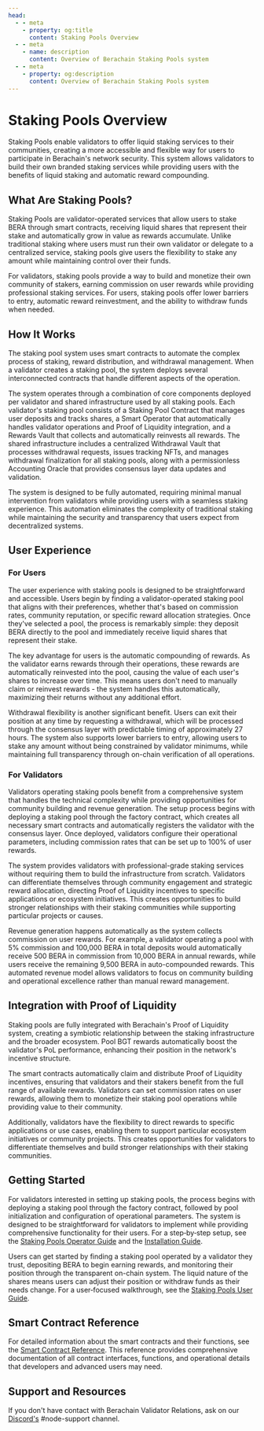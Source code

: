```yaml
---
head:
  - - meta
    - property: og:title
      content: Staking Pools Overview
  - - meta
    - name: description
      content: Overview of Berachain Staking Pools system
  - - meta
    - property: og:description
      content: Overview of Berachain Staking Pools system
---
```


<script setup>
  import config from '@berachain/config/constants.json';
</script>

# Staking Pools Overview

Staking Pools enable validators to offer liquid staking services to their communities, creating a more accessible and flexible way for users to participate in Berachain's network security. This system allows validators to build their own branded staking services while providing users with the benefits of liquid staking and automatic reward compounding.

## What Are Staking Pools?

Staking Pools are validator-operated services that allow users to stake BERA through smart contracts, receiving liquid shares that represent their stake and automatically grow in value as rewards accumulate. Unlike traditional staking where users must run their own validator or delegate to a centralized service, staking pools give users the flexibility to stake any amount while maintaining control over their funds.

For validators, staking pools provide a way to build and monetize their own community of stakers, earning commission on user rewards while providing professional staking services. For users, staking pools offer lower barriers to entry, automatic reward reinvestment, and the ability to withdraw funds when needed.

## How It Works

The staking pool system uses smart contracts to automate the complex process of staking, reward distribution, and withdrawal management. When a validator creates a staking pool, the system deploys several interconnected contracts that handle different aspects of the operation.

The system operates through a combination of core components deployed per validator and shared infrastructure used by all staking pools. Each validator's staking pool consists of a Staking Pool Contract that manages user deposits and tracks shares, a Smart Operator that automatically handles validator operations and Proof of Liquidity integration, and a Rewards Vault that collects and automatically reinvests all rewards. The shared infrastructure includes a centralized Withdrawal Vault that processes withdrawal requests, issues tracking NFTs, and manages withdrawal finalization for all staking pools, along with a permissionless Accounting Oracle that provides consensus layer data updates and validation.

The system is designed to be fully automated, requiring minimal manual intervention from validators while providing users with a seamless staking experience. This automation eliminates the complexity of traditional staking while maintaining the security and transparency that users expect from decentralized systems.

## User Experience

### For Users

The user experience with staking pools is designed to be straightforward and accessible. Users begin by finding a validator-operated staking pool that aligns with their preferences, whether that's based on commission rates, community reputation, or specific reward allocation strategies. Once they've selected a pool, the process is remarkably simple: they deposit BERA directly to the pool and immediately receive liquid shares that represent their stake.

The key advantage for users is the automatic compounding of rewards. As the validator earns rewards through their operations, these rewards are automatically reinvested into the pool, causing the value of each user's shares to increase over time. This means users don't need to manually claim or reinvest rewards - the system handles this automatically, maximizing their returns without any additional effort.

Withdrawal flexibility is another significant benefit. Users can exit their position at any time by requesting a withdrawal, which will be processed through the consensus layer with predictable timing of approximately 27 hours. The system also supports lower barriers to entry, allowing users to stake any amount without being constrained by validator minimums, while maintaining full transparency through on-chain verification of all operations.

### For Validators

Validators operating staking pools benefit from a comprehensive system that handles the technical complexity while providing opportunities for community building and revenue generation. The setup process begins with deploying a staking pool through the factory contract, which creates all necessary smart contracts and automatically registers the validator with the consensus layer. Once deployed, validators configure their operational parameters, including commission rates that can be set up to 100% of user rewards.

The system provides validators with professional-grade staking services without requiring them to build the infrastructure from scratch. Validators can differentiate themselves through community engagement and strategic reward allocation, directing Proof of Liquidity incentives to specific applications or ecosystem initiatives. This creates opportunities to build stronger relationships with their staking communities while supporting particular projects or causes.

Revenue generation happens automatically as the system collects commission on user rewards. For example, a validator operating a pool with 5% commission and 100,000 BERA in total deposits would automatically receive 500 BERA in commission from 10,000 BERA in annual rewards, while users receive the remaining 9,500 BERA in auto-compounded rewards. This automated revenue model allows validators to focus on community building and operational excellence rather than manual reward management.

## Integration with Proof of Liquidity

Staking pools are fully integrated with Berachain's Proof of Liquidity system, creating a symbiotic relationship between the staking infrastructure and the broader ecosystem. Pool BGT rewards automatically boost the validator's PoL performance, enhancing their position in the network's incentive structure.

The smart contracts automatically claim and distribute Proof of Liquidity incentives, ensuring that validators and their stakers benefit from the full range of available rewards. Validators can set commission rates on user rewards, allowing them to monetize their staking pool operations while providing value to their community.

Additionally, validators have the flexibility to direct rewards to specific applications or use cases, enabling them to support particular ecosystem initiatives or community projects. This creates opportunities for validators to differentiate themselves and build stronger relationships with their staking communities.

## Getting Started

For validators interested in setting up staking pools, the process begins with deploying a staking pool through the factory contract, followed by pool initialization and configuration of operational parameters. The system is designed to be straightforward for validators to implement while providing comprehensive functionality for their users. For a step‑by‑step setup, see the [Staking Pools Operator Guide](/nodes/staking-pools/operators) and the [Installation Guide](/nodes/staking-pools/installation).

Users can get started by finding a staking pool operated by a validator they trust, depositing BERA to begin earning rewards, and monitoring their position through the transparent on-chain system. The liquid nature of the shares means users can adjust their position or withdraw funds as their needs change. For a user‑focused walkthrough, see the [Staking Pools User Guide](/nodes/staking-pools/users).

## Smart Contract Reference

For detailed information about the smart contracts and their functions, see the [Smart Contract Reference](/nodes/staking-pools/contracts). This reference provides comprehensive documentation of all contract interfaces, functions, and operational details that developers and advanced users may need.

## Support and Resources

If you don't have contact with Berachain Validator Relations, ask on our [Discord's](https://discord.gg/berachain) #node-support channel.
